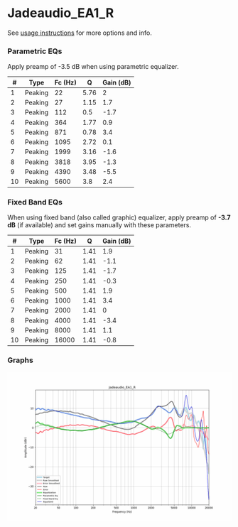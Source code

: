 # Jadeaudio_EA1_R
See [usage instructions](https://github.com/jaakkopasanen/AutoEq#usage) for more options and info.

### Parametric EQs
Apply preamp of -3.5 dB when using parametric equalizer.

|   # | Type    |   Fc (Hz) |    Q |   Gain (dB) |
|-----|---------|-----------|------|-------------|
|   1 | Peaking |        22 | 5.76 |         2   |
|   2 | Peaking |        27 | 1.15 |         1.7 |
|   3 | Peaking |       112 | 0.5  |        -1.7 |
|   4 | Peaking |       364 | 1.77 |         0.9 |
|   5 | Peaking |       871 | 0.78 |         3.4 |
|   6 | Peaking |      1095 | 2.72 |         0.1 |
|   7 | Peaking |      1999 | 3.16 |        -1.6 |
|   8 | Peaking |      3818 | 3.95 |        -1.3 |
|   9 | Peaking |      4390 | 3.48 |        -5.5 |
|  10 | Peaking |      5600 | 3.8  |         2.4 |

### Fixed Band EQs
When using fixed band (also called graphic) equalizer, apply preamp of **-3.7 dB** (if available) and set gains manually with these parameters.

|   # | Type    |   Fc (Hz) |    Q |   Gain (dB) |
|-----|---------|-----------|------|-------------|
|   1 | Peaking |        31 | 1.41 |         1.9 |
|   2 | Peaking |        62 | 1.41 |        -1.1 |
|   3 | Peaking |       125 | 1.41 |        -1.7 |
|   4 | Peaking |       250 | 1.41 |        -0.3 |
|   5 | Peaking |       500 | 1.41 |         1.9 |
|   6 | Peaking |      1000 | 1.41 |         3.4 |
|   7 | Peaking |      2000 | 1.41 |         0   |
|   8 | Peaking |      4000 | 1.41 |        -3.4 |
|   9 | Peaking |      8000 | 1.41 |         1.1 |
|  10 | Peaking |     16000 | 1.41 |        -0.8 |

### Graphs
![](./Jadeaudio_EA1_R.png)
